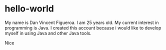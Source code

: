 # hello-world

My name is Dan Vincent Figueroa. I am 25 years old. My current interest in programming is Java.
I created this account because i would like to develop myself in using Java and other Java tools.

Nice
